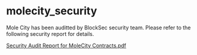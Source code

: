 # molecity_security

Mole City has been auditted by BlockSec security team. Please refer to the following security report for details.

[Security Audit Report for MoleCity Contracts.pdf](https://github.com/mole-city/molecity_security/files/7233784/Security.Audit.Report.for.MoleCity.Contracts.pdf)
